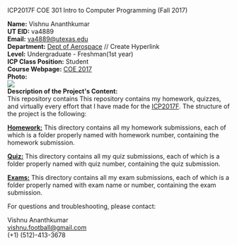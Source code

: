 ICP2017F
COE 301 Intro to Computer Programming (Fall 2017)

**Name:** Vishnu Ananthkumar <br />
**UT EID:** va4889 <br />
**Email:** va4889@utexas.edu <br />
**Department:** [Dept of Aerospace](http://www.ae.utexas.edu) // Create Hyperlink <br />
**Level:** Undergraduate - Freshman(1st year) <br />
**ICP Class Position:** Student <br />
**Course Webpage:** [COE 2017](http://www.shahmoradi.org/ICP2017F) <br />
**Photo:** <br />
![](https://github.com/bomball/ICP2017F/blob/master/Homework/1/Untitled.png) <br />
**Description of the Project's Content:** <br />
This repository contains This repository contains my homework, quizzes, and virtually every effort that I have made for the [ICP2017F](http://www.shahmoradi.org/ICP2017F/class). The structure of the project is the following: <br />

[**Homework:**](https://github.com/bomball/ICP2017F/tree/master/Homework)
This directory contains all my homework submissions, each of which is a folder properly named with homework number, containing the homework submission.

[**Quiz:**](https://github.com/bomball/ICP2017F/tree/master/Quiz)
This directory contains all my quiz submissions, each of which is a folder properly named with quiz number, containing the quiz submission.

[**Exams:**](https://github.com/bomball/ICP2017F/tree/master/Exam)
This directory contains all my exam submissions, each of which is a folder properly named with exam name or number, containing the exam submission.

For questions and troubleshooting, please contact:

Vishnu Ananthkumar <br />
vishnu.football@gmail.com <br />
(+1) (512)-413-3678
